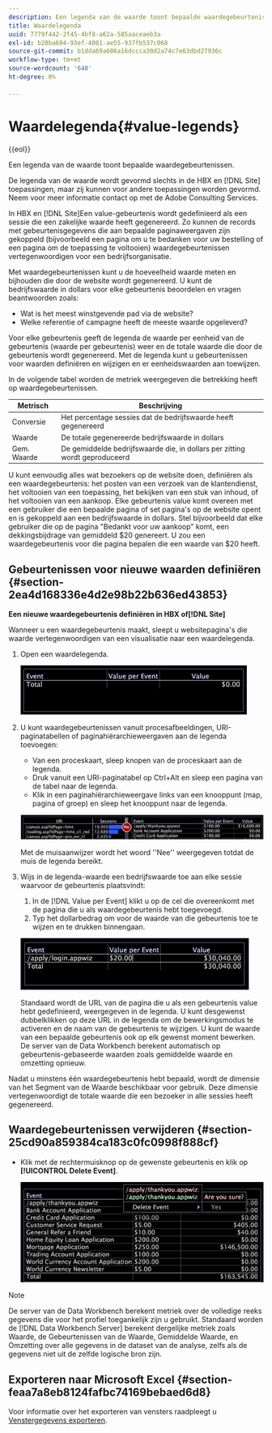 ```yaml
---
description: Een legenda van de waarde toont bepaalde waardegebeurtenissen.
title: Waardelegenda
uuid: 7779f442-2f45-4bf8-a62a-585aaceaeb3a
exl-id: b28ba604-93ef-4081-ae55-937fb537c068
source-git-commit: b1dda69a606a16dccca30d2a74c7e63dbd27936c
workflow-type: tm+mt
source-wordcount: '648'
ht-degree: 0%

---
```


# Waardelegenda{#value-legends}

{{eol}}

Een legenda van de waarde toont bepaalde waardegebeurtenissen.

De legenda van de waarde wordt gevormd slechts in de HBX en [!DNL Site] toepassingen, maar zij kunnen voor andere toepassingen worden gevormd. Neem voor meer informatie contact op met de Adobe Consulting Services.

In HBX en [!DNL Site]Een value-gebeurtenis wordt gedefinieerd als een sessie die een zakelijke waarde heeft gegenereerd. Zo kunnen de records met gebeurtenisgegevens die aan bepaalde paginaweergaven zijn gekoppeld (bijvoorbeeld een pagina om u te bedanken voor uw bestelling of een pagina om de toepassing te voltooien) waardegebeurtenissen vertegenwoordigen voor een bedrijfsorganisatie.

Met waardegebeurtenissen kunt u de hoeveelheid waarde meten en bijhouden die door de website wordt gegenereerd. U kunt de bedrijfswaarde in dollars voor elke gebeurtenis beoordelen en vragen beantwoorden zoals:

* Wat is het meest winstgevende pad via de website?
* Welke referentie of campagne heeft de meeste waarde opgeleverd?

Voor elke gebeurtenis geeft de legenda de waarde per eenheid van de gebeurtenis (waarde per gebeurtenis) weer en de totale waarde die door de gebeurtenis wordt gegenereerd. Met de legenda kunt u gebeurtenissen voor waarden definiëren en wijzigen en er eenheidswaarden aan toewijzen.

In de volgende tabel worden de metriek weergegeven die betrekking heeft op waardegebeurtenissen.

| Metrisch | Beschrijving |
|---|---|
| Conversie | Het percentage sessies dat de bedrijfswaarde heeft gegenereerd |
| Waarde | De totale gegenereerde bedrijfswaarde in dollars |
| Gem. Waarde | De gemiddelde bedrijfswaarde die, in dollars per zitting wordt geproduceerd |

U kunt eenvoudig alles wat bezoekers op de website doen, definiëren als een waardegebeurtenis: het posten van een verzoek van de klantendienst, het voltooien van een toepassing, het bekijken van een stuk van inhoud, of het voltooien van een aankoop. Elke gebeurtenis value komt overeen met een gebruiker die een bepaalde pagina of set pagina&#39;s op de website opent en is gekoppeld aan een bedrijfswaarde in dollars. Stel bijvoorbeeld dat elke gebruiker die op de pagina &quot;Bedankt voor uw aankoop&quot; komt, een dekkingsbijdrage van gemiddeld $20 genereert. U zou een waardegebeurtenis voor die pagina bepalen die een waarde van $20 heeft.

## Gebeurtenissen voor nieuwe waarden definiëren {#section-2ea4d168336e4d2e98b22b636ed43853}

**Een nieuwe waardegebeurtenis definiëren in HBX of[!DNL Site]**

Wanneer u een waardegebeurtenis maakt, sleept u websitepagina&#39;s die waarde vertegenwoordigen van een visualisatie naar een waardelegenda.

1. Open een waardelegenda.

   ![](assets/lgd_ValueLegend.png)

1. U kunt waardegebeurtenissen vanuit procesafbeeldingen, URI-paginatabellen of paginahiërarchieweergaven aan de legenda toevoegen:

   * Van een proceskaart, sleep knopen van de proceskaart aan de legenda.
   * Druk vanuit een URI-paginatabel op Ctrl+Alt en sleep een pagina van de tabel naar de legenda.
   * Klik in een paginahiërarchieweergave links van een knooppunt (map, pagina of groep) en sleep het knooppunt naar de legenda.

   ![](assets/client-leg.png)

   Met de muisaanwijzer wordt het woord &#39;&#39;Nee&#39;&#39; weergegeven totdat de muis de legenda bereikt.

1. Wijs in de legenda-waarde een bedrijfswaarde toe aan elke sessie waarvoor de gebeurtenis plaatsvindt:

   1. In de [!DNL Value per Event] klikt u op de cel die overeenkomt met de pagina die u als waardegebeurtenis hebt toegevoegd.
   1. Typ het dollarbedrag om voor de waarde van die gebeurtenis toe te wijzen en te drukken binnengaan.

   ![](assets/lgd_ValueLegend_Value.png)

   Standaard wordt de URL van de pagina die u als een gebeurtenis value hebt gedefinieerd, weergegeven in de legenda. U kunt desgewenst dubbelklikken op deze URL in de legenda om de bewerkingsmodus te activeren en de naam van de gebeurtenis te wijzigen. U kunt de waarde van een bepaalde gebeurtenis ook op elk gewenst moment bewerken. De server van de Data Workbench berekent automatisch op gebeurtenis-gebaseerde waarden zoals gemiddelde waarde en omzetting opnieuw.

Nadat u minstens één waardegebeurtenis hebt bepaald, wordt de dimensie van het Segment van de Waarde beschikbaar voor gebruik. Deze dimensie vertegenwoordigt de totale waarde die een bezoeker in alle sessies heeft gegenereerd.

## Waardegebeurtenissen verwijderen {#section-25cd90a859384ca183c0fc0998f888cf}

* Klik met de rechtermuisknop op de gewenste gebeurtenis en klik op **[!UICONTROL Delete Event]**.

   ![](assets/lgd_ValueLegend_deleteEvent.png)

>[!NOTE]
>
>De server van de Data Workbench berekent metriek over de volledige reeks gegevens die voor het profiel toegankelijk zijn u gebruikt. Standaard worden de [!DNL Data Workbench Server] berekent dergelijke metriek zoals Waarde, de Gebeurtenissen van de Waarde, Gemiddelde Waarde, en Omzetting over alle gegevens in de dataset van de analyse, zelfs als de gegevens niet uit de zelfde logische bron zijn.

## Exporteren naar Microsoft Excel {#section-feaa7a8eb8124fafbc74169bebaed6d8}

Voor informatie over het exporteren van vensters raadpleegt u [Venstergegevens exporteren](../../../../home/c-get-started/c-wk-win-wksp/c-exp-win-data.md#concept-8df61d64ed434cc5a499023c44197349).

